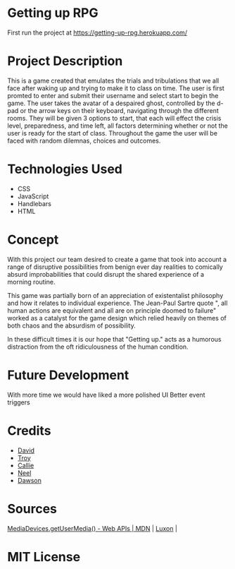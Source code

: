 # Getting up RPG

First run the project at https://getting-up-rpg.herokuapp.com/

# Project Description

This is a game created that emulates the trials and tribulations that we all face after waking up and trying to make it to class on time.
The user is first promted to enter and submit their username and select start to begin the game.
The user takes the avatar of a despaired ghost, controlled by the d-pad or the arrow keys on their keyboard, navigating through the different rooms.
They will be given 3 options to start, that each will effect the crisis level, preparedness, and time left, all factors determining whether or not the user is ready for the start of class.
Throughout the game the user will be faced with random dilemnas, choices and outcomes.

# Technologies Used
* CSS
* JavaScript
* Handlebars
* HTML
# Concept

With this project our team desired to create a game that took into account a range of disruptive possibilities from benign ever day realities to comically absurd improbabilities that could disrupt the shared experience of a morning routine. 

This game was partially born of an appreciation of existentalist philosophy and how it relates to individual experience. The Jean-Paul Sartre quote ", all human actions are equivalent and all are on principle doomed to failure" worked as a catalyst for the game design which relied heavily on themes of both chaos and the absurdism of possibility. 

In these difficult times it is our hope that "Getting up." acts as a humorous distraction from the oft ridiculousness of the human condition. 



# Future Development
With more time we would have liked a more polished UI
Better event triggers

# Credits 
* [David](https://github.com/codewizard-dt)
* [Troy](https://github.com/TEkdahl92)
* [Callie](https://github.com/calliebwill)
* [Neel](https://github.com/kakaralan)
* [Dawson](https://github.com/TheTrueMop)

# Sources
[MediaDevices.getUserMedia() - Web APIs | MDN](https://developer.mozilla.org/en-US/docs/Web/API/MediaDevices/getUserMedia) | [Luxon](https://cdnjs.com/libraries/luxon) | 

# MIT License







